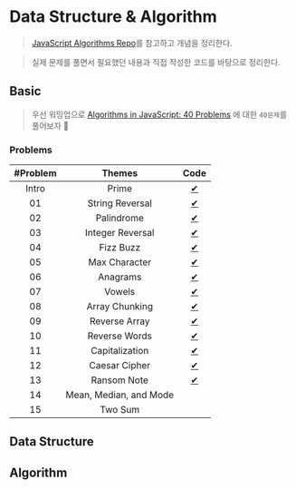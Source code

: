 # Data Structure & Algorithm

> [JavaScript Algorithms Repo](https://github.com/trekhleb/javascript-algorithms/blob/master/README.ko-KR.md)를 참고하고 개념을 정리한다.

> 실제 문제를 풀면서 필요했던 내용과 직접 작성한 코드를 바탕으로 정리한다.

## Basic

> 우선 워밍업으로 [Algorithms in JavaScript: 40 Problems](https://medium.com/siliconwat/algorithms-in-javascript-b0bed68f4038) 에 대한 `40문제`를 풀어보자 🚀

### Problems

| #Problem |         Themes         |              Code              |
| :------: | :--------------------: | :----------------------------: |
|  Intro   |         Prime          |      [✔](basic/prime.js)       |
|    01    |    String Reversal     |  [✔](basic/string-reveral.js)  |
|    02    |       Palindrome       |    [✔](basic/palindrome.js)    |
|    03    |    Integer Reversal    | [✔](basic/integer-reversal.js) |
|    04    |       Fizz Buzz        |     [✔](basic/fizzbuzz.js)     |
|    05    |     Max Character      |  [✔](basic/max-character.js)   |
|    06    |        Anagrams        |     [✔](basic/anagrams.js)     |
|    07    |         Vowels         |      [✔](basic/vowels.js)      |
|    08    |     Array Chunking     |  [✔](basic/array-chunking.js)  |
|    09    |     Reverse Array      |  [✔](basic/reverse-array.js)   |
|    10    |     Reverse Words      |  [✔](basic/reverse-words.js)   |
|    11    |     Capitalization     |  [✔](basic/capitalization.js)  |
|    12    |     Caesar Cipher      |  [✔](basic/caesar-cipher.js)   |
|    13    |      Ransom Note       |   [✔](basic/ransom-note.js)    |
|    14    | Mean, Median, and Mode |                                |
|    15    |        Two Sum         |                                |

## Data Structure

## Algorithm

